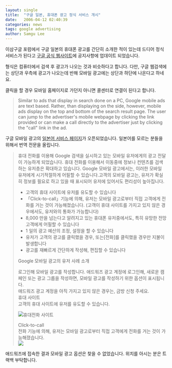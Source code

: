 ```yaml
---
layout: single
title:  "구글 일본, 휴대폰 광고 정식 서비스 개시"
date:   2006-04-12 02:40:39
categories: news
tags: google advertising
author: Samgu Lee
---
```

이삼구글 포럼에서 구글 일본의 휴대폰 광고를 간단히 소개한 적이 있는데 드디어 정식 서비스가 된다고 [구글 공식 웹사이트](http://www.google.com/press/annc/mobile_ads_jp.html)에 공지사항에 업데이트 되었습니다.

형식은 컴퓨터에서 검색 후 광고가 나오는 것과 비슷하다고 합니다. 다만, 구글 웹검색에는 상단과 우측에 광고가 나오는데 반해 모바일 광고에는 상단과 하단에 나온다고 하네요.

클릭을 할 경우 모바일 홈페이지로 가던지 아니면 콜센터로 연결이 된다고 합니다.

> Similar to ads that display in search done on a PC, Google mobile ads are text based. Rather, than displaying on the side, however, mobile ads display on the top and bottom of the search result page. The user can jump to the advertiser's mobile webpage by clicking the link provided or can make a call directly to the advertiser just by clicking the "call" link in the ad.

구글 모바일 광고의 [일본어 서비스 페이지](http://services.google.com/adwords/mobile_ads_jp)가 오픈되었습니다. 일본어를 모르는 분들을 위해서 번역 전문을 올립니다.

> 휴대 전화를 이용해 Google 검색을 실시하고 있는 모바일 유저에게의 광고 전달이 가능하게 되었습니다. 휴대 전화를 이용해서 이동중에 정보나 컨텐츠를 검색하는 유저층은 확대하고 있습니다. Google 모바일 광고에서는, 이러한 모바일 유저에게 시기적절하게 어필할 수 있습니다.고객의 모바일 광고는, 유저가 확실히 정보를 필요로 하고 있을 때 표시되어 유저에 있어서도 편리성이 높아집니다.  
>    * 고객의 휴대 사이트에 유저를 유도할 수 있습니다  
>    * 「Click-to-call」기능에 의해, 유저는 모바일 광고로부터 직접 고객에게 전화를 거는 것이 가능해졌습니다. (고객이 휴대 사이트를 가지고 있지 않은 경우에서도, 유저와의 통화가 가능합니다)  
>    * 8,000 만을 넘는다고 알려지고 있는 휴대폰 유저중에서도, 특히 유망한 전망 고객에게 어필할 수 있습니다  
>    * 1 일의 광고 예산의 조정, 설정을 할 수 있습니다  
>    * 유저가 고객의 광고를 클릭했을 경우, 또는[전화]를 클릭했을 경우만 지불이 발생합니다
>    * 광고를 재빠르게 간단하게 작성해, 편집할 수 있습니다
>
> Google 모바일 광고의 유저 사례 소개
>
> 로그인해 모바일 광고를 작성합니다. 애드워즈 광고 계정에 로그인해, 새로운 캠페인 또는 광고 그룹을 작성하면, 모바일 광고를 작성하기 위한 옵션이 표시됩니다.  
> 애드워즈 광고 계정을 아직 가지고 있지 않은 경우는, 금방 신청 주세요.  
> 휴대 사이트  
> 고객의 휴대 사이트에 유저를 유도할 수 있습니다.  
>
> ![휴대전화 사이트](https://services.google.com/images/adwords/mobile_ads_site.gif)  
>
> Click-to-call  
> 전화 기능에 의해, 유저는 모바일 광고로부터 직접 고객에게 전화를 거는 것이 가능해졌습니다.  
> ![](https://services.google.com/images/adwords/mobile_ads_click.gif)

애드워즈에 접속한 결과 모바일 광고 옵션은 찾을 수 없었습니다. 위치를 아시는 분은 트랙백 부탁합니다.
